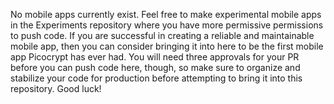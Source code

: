 No mobile apps currently exist. Feel free to make experimental mobile apps in the Experiments repository where you have more permissive permissions to push code. If you are successful in creating a reliable and maintainable mobile app, then you can consider bringing it into here to be the first mobile app Picocrypt has ever had. You will need three approvals for your PR before you can push code here, though, so make sure to organize and stabilize your code for production before attempting to bring it into this repository. Good luck!
